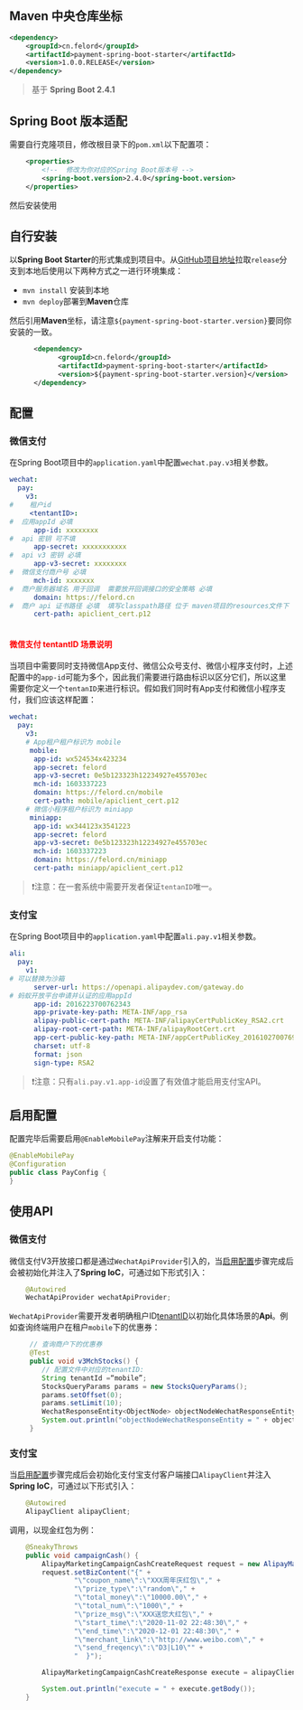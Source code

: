 ## Maven 中央仓库坐标

```xml
<dependency>
    <groupId>cn.felord</groupId>
    <artifactId>payment-spring-boot-starter</artifactId>
    <version>1.0.0.RELEASE</version>
</dependency>
```
> 基于 **Spring Boot 2.4.1** 

## Spring Boot 版本适配

需要自行克隆项目，修改根目录下的`pom.xml`以下配置项：
```xml
    <properties>
        <!--  修改为你对应的Spring Boot版本号 -->
        <spring-boot.version>2.4.0</spring-boot.version>
    </properties>
```
然后安装使用

## 自行安装

以**Spring Boot Starter**的形式集成到项目中。从[GitHub项目地址](https://github.com/NotFound403/payment-spring-boot)拉取`release`分支到本地后使用以下两种方式之一进行环境集成：

- `mvn install` 安装到本地
- `mvn deploy`部署到**Maven**仓库



然后引用**Maven**坐标，请注意`${payment-spring-boot-starter.version}`要同你安装的一致。

```xml
      <dependency>
            <groupId>cn.felord</groupId>
            <artifactId>payment-spring-boot-starter</artifactId>
            <version>${payment-spring-boot-starter.version}</version>
      </dependency>
```
## 配置

### 微信支付
在Spring Boot项目中的`application.yaml`中配置`wechat.pay.v3`相关参数。
```yaml
wechat:
  pay:
    v3:
#    租户id  
     <tentantID>: 
#  应用appId 必填
      app-id: xxxxxxxx
#  api 密钥 可不填
      app-secret: xxxxxxxxxxx
#  api v3 密钥 必填
      app-v3-secret: xxxxxxxx
#  微信支付商户号 必填
      mch-id: xxxxxxx
#  商户服务器域名 用于回调  需要放开回调接口的安全策略 必填
      domain: https://felord.cn
#  商户 api 证书路径 必填  填写classpath路径 位于 maven项目的resources文件下
      cert-path: apiclient_cert.p12
 
```
#### <span style="color:red;">微信支付 tentantID 场景说明</span>

当项目中需要同时支持微信App支付、微信公众号支付、微信小程序支付时，上述配置中的`app-id`可能为多个，因此我们需要进行路由标识以区分它们，所以这里需要你定义一个`tentanID`来进行标识。假如我们同时有App支付和微信小程序支付，我们应该这样配置：

```yaml
wechat:
  pay:
    v3:
    # App租户租户标识为 mobile
     mobile:
      app-id: wx524534x423234
      app-secret: felord
      app-v3-secret: 0e5b123323h12234927e455703ec
      mch-id: 1603337223
      domain: https://felord.cn/mobile
      cert-path: mobile/apiclient_cert.p12
    # 微信小程序租户标识为 miniapp  
     miniapp:
      app-id: wx344123x3541223
      app-secret: felord
      app-v3-secret: 0e5b123323h12234927e455703ec
      mch-id: 1603337223
      domain: https://felord.cn/miniapp
      cert-path: miniapp/apiclient_cert.p12
```

>  ❗注意：在一套系统中需要开发者保证`tentanID`唯一。

### 支付宝

在Spring Boot项目中的`application.yaml`中配置`ali.pay.v1`相关参数。
```yaml
ali:
  pay:
    v1:
# 可以替换为沙箱
      server-url: https://openapi.alipaydev.com/gateway.do
# 蚂蚁开放平台申请并认证的应用appId
      app-id: 2016223700762343
      app-private-key-path: META-INF/app_rsa
      alipay-public-cert-path: META-INF/alipayCertPublicKey_RSA2.crt
      alipay-root-cert-path: META-INF/alipayRootCert.crt
      app-cert-public-key-path: META-INF/appCertPublicKey_2016102700769563.crt
      charset: utf-8
      format: json
      sign-type: RSA2
```
> ❗注意：只有`ali.pay.v1.app-id`设置了有效值才能启用支付宝API。

## 启用配置

配置完毕后需要启用`@EnableMobilePay`注解来开启支付功能：

```java
@EnableMobilePay
@Configuration
public class PayConfig {
}
```
## 使用API

### 微信支付

微信支付V3开放接口都是通过`WechatApiProvider`引入的，当[启用配置](/quick_start?id=启用配置)步骤完成后会被初始化并注入了**Spring IoC**，可通过如下形式引入：
```java
    @Autowired
    WechatApiProvider wechatApiProvider;
```
`WechatApiProvider`需要开发者明确租户ID[tenantID](quick_start?id=微信支付-tentantid-场景说明)以初始化具体场景的**Api**。例如查询终端用户在租户`mobile`下的优惠券：

```java
     // 查询商户下的优惠券
     @Test
     public void v3MchStocks() {
        // 配置文件中对应的tenantID:
        String tenantId =“mobile”;
        StocksQueryParams params = new StocksQueryParams();
        params.setOffset(0);
        params.setLimit(10);
        WechatResponseEntity<ObjectNode> objectNodeWechatResponseEntity = wechatApiProvider.favorApi(tenantId).queryStocksByMch(params);
        System.out.println("objectNodeWechatResponseEntity = " + objectNodeWechatResponseEntity);
     }
```


### 支付宝
当[启用配置](/quick_start?id=启用配置)步骤完成后会初始化支付宝支付客户端接口`AlipayClient`并注入**Spring IoC**，可通过以下形式引入：
```java
    @Autowired
    AlipayClient alipayClient;
```
调用，以现金红包为例：
```java
    @SneakyThrows
    public void campaignCash() {
        AlipayMarketingCampaignCashCreateRequest request = new AlipayMarketingCampaignCashCreateRequest();
        request.setBizContent("{" +
                "\"coupon_name\":\"XXX周年庆红包\"," +
                "\"prize_type\":\"random\"," +
                "\"total_money\":\"10000.00\"," +
                "\"total_num\":\"1000\"," +
                "\"prize_msg\":\"XXX送您大红包\"," +
                "\"start_time\":\"2020-11-02 22:48:30\"," +
                "\"end_time\":\"2020-12-01 22:48:30\"," +
                "\"merchant_link\":\"http://www.weibo.com\"," +
                "\"send_freqency\":\"D3|L10\"" +
                "  }");

        AlipayMarketingCampaignCashCreateResponse execute = alipayClient.certificateExecute(request);

        System.out.println("execute = " + execute.getBody());
    }
```